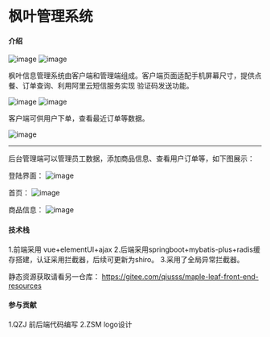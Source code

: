 # 枫叶管理系统

#### 介绍
![image](https://gitee.com/qiusss/drawing-bed/raw/master/MapleLeafTextBig.png)
![image](https://gitee.com/qiusss/drawing-bed/raw/master/tablogo2.png)

枫叶信息管理系统由客户端和管理端组成。客户端页面适配手机屏幕尺寸，提供点餐、订单查询、利用阿里云短信服务实现
验证码发送功能。

![image](https://gitee.com/qiusss/drawing-bed/raw/master/indexusr.png)
![image](https://gitee.com/qiusss/drawing-bed/raw/master/loginusr.png)

客户端可供用户下单，查看最近订单等数据。

![image](https://gitee.com/qiusss/drawing-bed/raw/master/userdetail.png)
***********************************************
后台管理端可以管理员工数据，添加商品信息、查看用户订单等，如下图展示：

登陆界面：
![image](https://gitee.com/qiusss/drawing-bed/raw/master/backendlogin.png)

首页：
![image](https://gitee.com/qiusss/drawing-bed/raw/master/backendindex.png)

商品信息：
![image](https://gitee.com/qiusss/drawing-bed/raw/master/dish.png)

#### 技术栈
1.前端采用 vue+elementUI+ajax
2.后端采用springboot+mybatis-plus+radis缓存搭建，认证采用拦截器，后续可更新为shiro。
3.采用了全局异常拦截器。

静态资源获取请看另一仓库：
https://gitee.com/qiusss/maple-leaf-front-end-resources


#### 参与贡献

1.QZJ 前后端代码编写
2.ZSM logo设计



